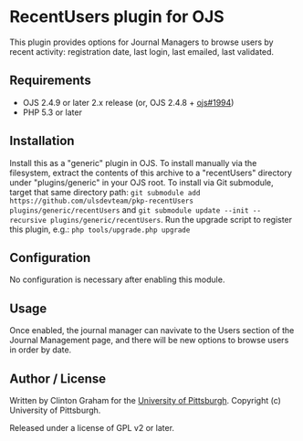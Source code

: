 # RecentUsers plugin for OJS

This plugin provides options for Journal Managers to browse users by recent activity: registration date, last login, last emailed, last validated.

## Requirements

* OJS 2.4.9 or later 2.x release (or, OJS 2.4.8 + [ojs#1994](https://github.com/pkp/ojs/pull/1994))
* PHP 5.3 or later

## Installation

Install this as a "generic" plugin in OJS.  To install manually via the filesystem, extract the contents of this archive to a "recentUsers" directory under "plugins/generic" in your OJS root.  To install via Git submodule, target that same directory path: `git submodule add https://github.com/ulsdevteam/pkp-recentUsers plugins/generic/recentUsers` and `git submodule update --init --recursive plugins/generic/recentUsers`.  Run the upgrade script to register this plugin, e.g.: `php tools/upgrade.php upgrade`

## Configuration

No configuration is necessary after enabling this module.

## Usage

Once enabled, the journal manager can navivate to the Users section of the Journal Management page, and there will be new options to browse users in order by date.

## Author / License

Written by Clinton Graham for the [University of Pittsburgh](http://www.pitt.edu).  Copyright (c) University of Pittsburgh.

Released under a license of GPL v2 or later.
